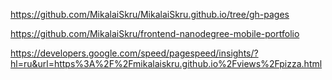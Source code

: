 https://github.com/MikalaiSkru/MikalaiSkru.github.io/tree/gh-pages

https://github.com/MikalaiSkru/frontend-nanodegree-mobile-portfolio

https://developers.google.com/speed/pagespeed/insights/?hl=ru&url=https%3A%2F%2Fmikalaiskru.github.io%2Fviews%2Fpizza.html
